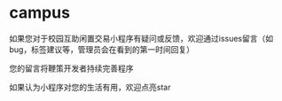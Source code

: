 # campus

如果您对于校园互助闲置交易小程序有疑问或反馈，欢迎通过issues留言（如bug，标签建议等，管理员会在看到的第一时间回复）

您的留言将鞭策开发者持续完善程序

如果认为小程序对您的生活有用，欢迎点亮star
